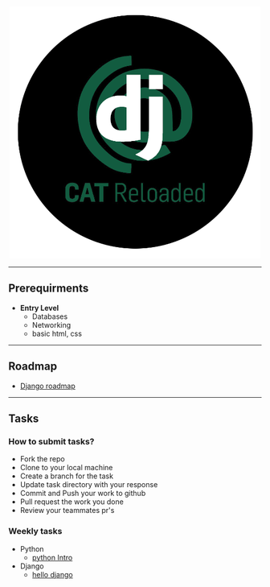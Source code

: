 <!-- # CAT Backend <font size="2">*Django subcircle*</font>

#### That's the palce where you find all work for django circle such as Roadmap, tasks, bootcamps code, etc. -->

<div align="center">
<img src="docs/CATReloaded.png" width="500">
</div>

--- 

## Prerequirments
* **Entry Level**
    * Databases
    * Networking
    * basic html, css
---
## Roadmap
 *  [Django roadmap][roadmap-url]
---
## Tasks
### How to submit tasks? 
* Fork the repo 
* Clone to your local machine 
* Create a branch for the task 
* Update task directory with your response
* Commit and Push your work to github
* Pull request the work you done
* Review your teammates pr's


### Weekly tasks
* Python 
    * [python Intro][py-url]
* Django
    * [hello django][djtask1-url]


<!-- MARKDOWN LINKS & IMAGES -->
<!-- https://www.markdownguide.org/basic-syntax/#reference-style-links -->
[roadmap-url]: https://github.com/MHMAD-ALAA/Backend-Django/blob/main/Roadmap.md
[djtask1-url]: https://github.com/MHMAD-ALAA/Backend-Django/tree/main/Hello%20django
[py-url]: https://github.com/MHMAD-ALAA/Backend-Django/tree/main/Intro%20to%20python
